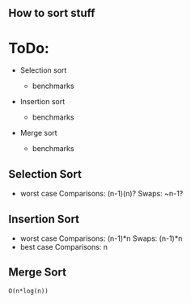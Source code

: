 ## How to sort stuff

# ToDo:
* Selection sort
    - benchmarks

* Insertion sort
    - benchmarks

* Merge sort
    - benchmarks


## Selection Sort
* worst case
    Comparisons: (n-1)(n)?
    Swaps: ~n-1?
## Insertion Sort
* worst case
    Comparisons: (n-1)*n
    Swaps: (n-1)*n
* best case
    Comparisons: n
    
    
## Merge Sort
    O(n*log(n))    
    
